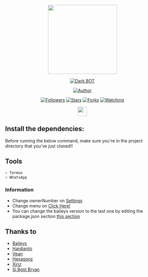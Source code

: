 <p align="center">
<img src="https://avatars.githubusercontent.com/DarkBot" width="225" height="225"/>
</p>
<p align="center">
<a href="#"><img title="Dark BOT" src="https://img.shields.io/badge/SenkuXZ BOT-blue?colorA=%23ff0000&colorB=%23017e40&style=for-the-badge"></a>
</p>

<p align="center">
<a href="https://github.com/SenkuXZ"><img title="Author" src="https://img.shields.io/badge/Author-MrZka-blue.svg?style=for-the-badge&logo=github"></a>
</p>
<p align="center">
<a href="https://github.com/azkafr/followers"><img title="Followers" src="https://img.shields.io/github/followers/SenkuXZ?color=blue&style=flat-square"></a>
<a href="https://github.com/azkafr/Dark-Bot/stargazers/"><img title="Stars" src="https://img.shields.io/github/stars/SenkuXZ/Bot-Wa?color=red&style=flat-square"></a>
<a href="https://github.com/azkafr/Dark-Bot/network/members"><img title="Forks" src="https://img.shields.io/github/forks/SenkuXZ/Bot-Wa?color=red&style=flat-square"></a>
<a href="https://github.com/azkafr/Dark-Bot/watchers"><img title="Watching" src="https://img.shields.io/github/watchers/SenkuXZ/Bot-Wa?label=Watchers&color=blue&style=flat-square"></a>
</p>
<p align='center'>
   <a href="https://instagram.com/azkafr2001"><img height="30" src="https://github.com/TobyG74/TobyG74/blob/main/instagram.jpg?raw=true"></a>
</P>


## Install the dependencies:
Before running the below command, make sure you're in the project directory that
you've just cloned!!

## Tools

```bash
> Termux
> WhatsApp
```


### Information
- Change ownerNumber on [Settings](https://github.com/SenkuXZ/Bot-Wa/blob/main/database/settings.json#L5)
- Change menu on [Click Here!](https://github.com/SenkuXZ/Bot-Wa/blob/main/lib/menu.js#L3)
- You can change the baileys version to the last one by editing the package.json section [this section](https://github.com/SenkuXZ/Bot-Wa/blob/main/package.json#L23)

## Thanks to
- [Baileys](https://github.com/adiwajshing/Baileys)
- [Hardianto](https://github.com/hardiantojek93)
- [Vean](https://github.com/Veanyxz)
- [Hexagonz](https://github.com/Hexagonz)
- [Xinz](https://github.com/Xinz-Team)
- [Si Bgst Bryan](https://github.com/BryanRfly)
